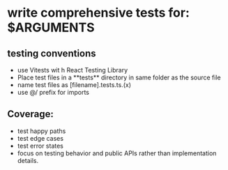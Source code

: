 # write comprehensive tests for: $ARGUMENTS

## testing conventions

* use Vitests wit h React Testing Library
* Place test files in a \*\*tests\*\* directory in same folder as the source file
* name test files as \[filename].tests.ts.(x)
* use @/ prefix for imports

## Coverage:

- test happy paths
- test edge cases
- test error states
- focus on testing behavior and public APIs rather than implementation details.
